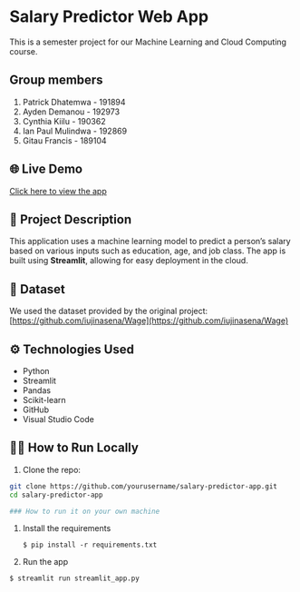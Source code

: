 # Salary Predictor Web App

This is a semester project for our Machine Learning and Cloud Computing course.

## Group members
1. Patrick Dhatemwa - 191894
2. Ayden Demanou - 192973
3. Cynthia Kiilu - 190362
4. Ian Paul Mulindwa - 192869
5. Gitau Francis - 189104

## 🌐 Live Demo
[Click here to view the app](http://localhost:8501/)

## 🧠 Project Description
This application uses a machine learning model to predict a person’s salary based on various inputs such as education, age, and job class. The app is built using **Streamlit**, allowing for easy deployment in the cloud.

## 📂 Dataset
We used the dataset provided by the original project:  
[https://github.com/iujinasena/Wage](https://github.com/iujinasena/Wage)

## ⚙️ Technologies Used
- Python
- Streamlit
- Pandas
- Scikit-learn
- GitHub
- Visual Studio Code

## 👨‍💻 How to Run Locally
1. Clone the repo:
```bash
git clone https://github.com/yourusername/salary-predictor-app.git
cd salary-predictor-app

### How to run it on your own machine


   ```
1. Install the requirements
   ```
   $ pip install -r requirements.txt
   ```
  2. Run the app
   ```
 $ streamlit run streamlit_app.py
